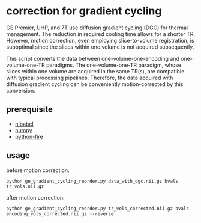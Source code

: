 # correction for gradient cycling

GE Premier, UHP, and 7T use diffusion gradient cycling (DGC) for thermal management.
The reduction in required cooling time allows for a shorter TR.
However, motion correction, even employing slice-to-volume registration, is suboptimal since the slices within one volume is not acquired subsequently.

This script converts the data between one-volume-one-encoding and one-volume-one-TR paradigms.
The one-volume-one-TR paradigm, whose slices within one volume are acquired in the same TR(s), are compatible with typical processing pipelines.
Therefore, the data acquired with diffusion gradient cycling can be conveniently motion-corrected by this conversion.

## prerequisite
- [nibabel](https://nipy.org/nibabel/)
- [numpy](https://numpy.org/)
- [python-fire](https://github.com/google/python-fire)

## usage

before motion correction:

`python ge_gradient_cycling_reorder.py data_with_dgc.nii.gz bvals tr_vols.nii.gz`

after motion correction:

`python ge_gradient_cycling_reorder.py tr_vols_corrected.nii.gz bvals encoding_vols_corrected.nii.gz --reverse`
